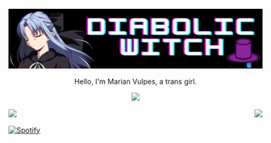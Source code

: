 ![Diabolic Witch](https://github.com/DiabolicWitch/DiabolicWitch/blob/main/banner.png)
<p align="center">Hello, I'm Marian Vulpes, a trans girl.</p>

<p align="center">
  <a href="https://www.linkedin.com/in/marian-vulpes-bordin-912aa6250/">
    <img src="https://img.shields.io/badge/LinkedIn-0077B5?style=for-the-badge&logo=linkedin&logoColor=white">
  </a>
</p>

<div>
  <a href="https://github.com/DiabolicWitch">
  <img height="150em" src="https://github-readme-stats.vercel.app/api?username=DiabolicWitch&show_icons=true&theme=omni&include_all_commits=true&count_private=true"/>
  <img height="150em" style="float: right" src="https://github-readme-stats.vercel.app/api/top-langs/?username=DiabolicWitch&layout=compact&langs_count=7&theme=omni"/>
</div>

[![Spotify](https://now-playing-pqytlme7u-diabolicwitch.vercel.app/api/spotify)](https://open.spotify.com/user/ewt4ywvzbhdhx4uhrparn3rxt)

